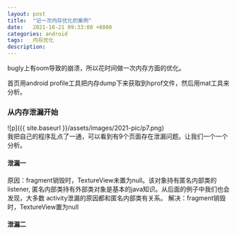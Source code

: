 ```yaml
---
layout: post
title:  "记一次内存优化的案例"
date:   2021-10-21 09:33:00 +0800
categories: android
tags:   内存优化
description:
---
```


bugly上有oom导致的崩溃，所以花时间做一次内存方面的优化。

首页用android profile工具把内存dump下来获取到hprof文件，然后用mat工具来分析。

### 从内存泄漏开始
![p]({{ site.baseurl }}/assets/images/2021-pic/p7.png)   
我把自己的程序乱点了一通，可以看到有9个页面存在泄漏问题。让我们一个一个分析。

#### 泄漏一

原因：fragment销毁时，TextureView未置为null。该对象持有匿名内部类的listener,
匿名内部类持有外部类对象是基本的java知识。从后面的例子中我们也会发现，大多数
activity泄漏的原因都和匿名内部类有关系。
解决：fragment销毁时，TextureView置为null

#### 泄漏二  
